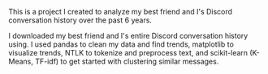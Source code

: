 This is a project I created to analyze my best friend and I's Discord conversation history over the past 6 years. 


I downloaded my best friend and I's entire Discord conversation history using. I used pandas to clean my data and find trends, matplotlib to visualize trends, NTLK to tokenize and preprocess text, and scikit-learn (K-Means, TF-idf) to get started with clustering similar messages. 
